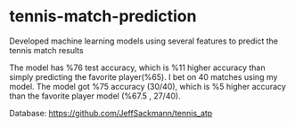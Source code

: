 # tennis-match-prediction
Developed machine learning models using several features to predict the tennis match results

The model has %76 test accuracy, which is %11 higher accuracy than simply predicting the favorite player(%65).
I bet on 40 matches using my model. The model got %75 accuracy (30/40), which is %5 higher accuracy than the favorite player model (%67.5 , 27/40).

Database: https://github.com/JeffSackmann/tennis_atp
